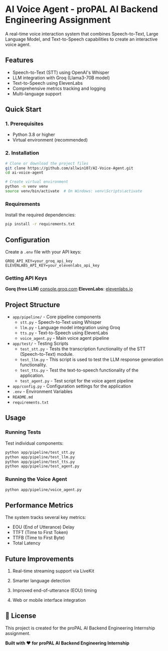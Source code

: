 # AI Voice Agent - proPAL AI Backend Engineering Assignment

A real-time voice interaction system that combines Speech-to-Text, Large Language Model, and Text-to-Speech capabilities to create an interactive voice agent.

## Features

- Speech-to-Text (STT) using OpenAI's Whisper
- LLM integration with Groq (Llama3-70B model)
- Text-to-Speech using ElevenLabs
- Comprehensive metrics tracking and logging
- Multi-language support

## Quick Start

### 1. Prerequisites

- Python 3.8 or higher
- Virtual environment (recommended)

### 2. Installation

```bash
# Clone or download the project files
git clone https://github.com/allwin107/AI-Voice-Agent.git
cd ai-voice-agent

# Create virtual environment
python -m venv venv
source venv/bin/activate  # On Windows: venv\Scripts\activate
```

### Requirements

Install the required dependencies:

```bash
pip install -r requirements.txt
```

## Configuration

Create a `.env` file with your API keys:

```
GROQ_API_KEY=your_groq_api_key
ELEVENLABS_API_KEY=your_elevenlabs_api_key
```
### Getting API Keys

**Gorq (free LLM)** [console.groq.com](https://console.groq.com)
**ElevenLabs**: [elevenlabs.io](https://elevenlabs.io/)


## Project Structure

- `app/pipeline/` - Core pipeline components
  - `stt.py` - Speech-to-Text using Whisper
  - `llm.py` - Language model integration using Groq
  - `tts.py` - Text-to-Speech using ElevenLabs
  - `voice_agent.py` - Main voice agent pipeline
- `app/test/` - Testing Scripts
  - `test_stt.py` - Tests the transcription functionality of the STT (Speech-to-Text) module.
  - `test_llm.py` - This script is used to test the LLM response generation functionality.
  - `test_tts.py` - Test the text-to-speech functionality of the application.
  - `test_agent.py` - Test script for the voice agent pipeline
- `app/config.py` - Configuration settings for the application
- `.env` - Environment Variables
- `README.md`
- `requirements.txt`

## Usage

### Running Tests

Test individual components:

```bash
python app/pipeline/test_stt.py
python app/pipeline/test_llm.py
python app/pipeline/test_tts.py
python app/pipeline/test_agent.py
```

### Running the Voice Agent

```bash
python app/pipeline/voice_agent.py
```

## Performance Metrics

The system tracks several key metrics:
- EOU (End of Utterance) Delay
- TTFT (Time to First Token)
- TTFB (Time to First Byte)
- Total Latency

## Future Improvements

1. Real-time streaming support via LiveKit

2. Smarter language detection

3. Improved end-of-utterance (EOU) timing

4. Web or mobile interface integration

## 📜 License

This project is created for the proPAL AI Backend Engineering Internship assignment.

**Built with ❤️ for proPAL AI Backend Engineering Internship**